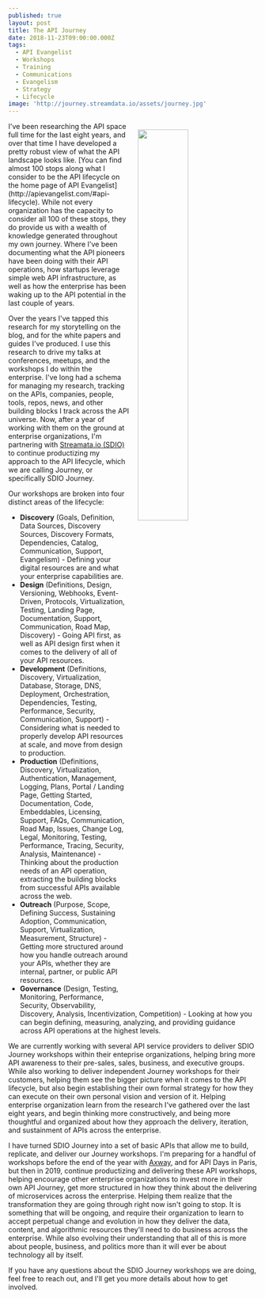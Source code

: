 ```yaml
---
published: true
layout: post
title: The API Journey
date: 2018-11-23T09:00:00.000Z
tags:
  - API Evangelist
  - Workshops
  - Training
  - Communications
  - Evangelism
  - Strategy
  - Lifecycle
image: 'http://journey.streamdata.io/assets/journey.jpg'
---
```

<p><img src="{{ page.image }}" width="45%" align="right" style="padding: 15px;" /></p>I've been researching the API space full time for the last eight years, and over that time I have developed a pretty robust view of what the API landscape looks like. [You can find almost 100 stops along what I consider to be the API lifecycle on the home page of API Evangelist](http://apievangelist.com/#api-lifecycle). While not every organization has the capacity to consider all 100 of these stops, they do provide us with a wealth of knowledge generated throughout my own journey. Where I've been documenting what the API pioneers have been doing with their API operations, how startups leverage simple web API infrastructure, as well as how the enterprise has been waking up to the API potential in the last couple of years.

Over the years I've tapped this research for my storytelling on the blog, and for the white papers and guides I've produced. I use this research to drive my talks at conferences, meetups, and the workshops I do within the enterprise. I've long had a schema for managing my research, tracking on the APIs, companies, people, tools, repos, news, and other building blocks I track across the API universe. Now, after a year of working with them on the ground at enterprise organizations, I'm partnering with [Streamata.io (SDIO)](http://streamdata.io) to continue productizing my approach to the API lifecycle, which we are calling Journey, or specifically SDIO Journey.

Our workshops are broken into four distinct areas of the lifecycle:

- **Discovery** (Goals, Definition, Data Sources, Discovery Sources, Discovery Formats, Dependencies, Catalog, Communication, Support, Evangelism) - Defining your digital resources are and what your enterprise capabilities are.
- **Design** (Definitions, Design, Versioning, Webhooks, Event-Driven, Protocols, Virtualization, Testing, Landing Page, Documentation, Support, Communication, Road Map, Discovery) - Going API first, as well as API design first when it comes to the delivery of all of your API resources.
- **Development** (Definitions, Discovery, Virtualization, Database, Storage, DNS, Deployment, Orchestration, Dependencies, Testing, Performance, Security, Communication, Support) - Considering what is needed to properly develop API resources at scale, and move from design to production.
- **Production** (Definitions, Discovery, Virtualization, Authentication, Management, Logging, Plans, Portal / Landing Page, Getting Started, Documentation, Code, Embeddables, Licensing, Support, FAQs, Communication, Road Map, Issues, Change Log, Legal, Monitoring, Testing, Performance, Tracing, Security, Analysis, Maintenance) - Thinking about the production needs of an API operation, extracting the building blocks from successful APIs available across the web.
- **Outreach** (Purpose, Scope, Defining Success, Sustaining Adoption, Communication, Support, Virtualization, Measurement, Structure) - Getting more structured around how you handle outreach around your APIs, whether they are internal, partner, or public API resources.
- **Governance** (Design, Testing, Monitoring, Performance, Security, Observability, Discovery, Analysis, Incentivization, Competition) - Looking at how you can begin defining, measuring, analyzing, and providing guidance across API operations at the highest levels.

We are currently working with several API service providers to deliver SDIO Journey workshops within their enteprise organizations, helping bring more API awareness to their pre-sales, sales, business, and executive groups. While also working to deliver independent Journey workshops for their customers, helping them see the bigger picture when it comes to the API lifecycle, but also begin establishing their own formal strategy for how they can execute on their own personal vision and version of it. Helping enterprise organization learn from the research I've gathered over the last eight years, and begin thinking more constructively, and being more thoughtful and organized about how they approach the delivery, iteration, and sustainment of APIs across the enterprise.

I have turned SDIO Journey into a set of basic APIs that allow me to build, replicate, and deliver our Journey workshops. I'm preparing for a handful of workshops before the end of the year with <a href="http://axway.com">Axway</a>, and for API Days in Paris, but then in 2019, continue productizing and delivering these API workshops, helping encourage other enterprise organizations to invest more in their own API Journey, get more structured in how they think about the delivering of microservices across the enterprise. Helping them realize that the transformation they are going through right now isn't going to stop. It is something that will be ongoing, and require their organization to learn to accept perpetual change and evolution in how they deliver the data, content, and algorithmic resources they'll need to do business across the enterprise. While also evolving their understanding that all of this is more about people, business, and politics more than it will ever be about technology all by itself.

If you have any questions about the SDIO Journey workshops we are doing, feel free to reach out, and I'll get you more details about how to get involved.
